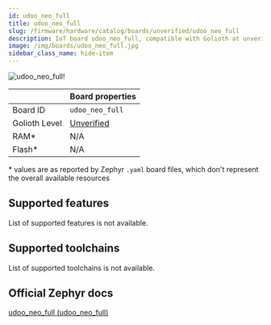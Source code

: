 ```yaml
---
id: udoo_neo_full
title: udoo_neo_full
slug: /firmware/hardware/catalog/boards/unverified/udoo_neo_full
description: IoT board udoo_neo_full, compatible with Golioth at unverified level.
image: /img/boards/udoo_neo_full.jpg
sidebar_class_name: hide-item
---
```


[//]: # (This is an auto-generated file, do not edit! Changes to it will be lost upon re-generation)

![udoo_neo_full!](/img/boards/udoo_neo_full.jpg "udoo_neo_full")

|                | Board properties     |
| -------------  | -------------------- |
| Board ID       | `udoo_neo_full` |
| Golioth Level  | [Unverified](/firmware/hardware#unverified-boards) |
| RAM*           | N/A |
| Flash*         | N/A |

\* values are as reported by Zephyr `.yaml` board files, which don't represent the overall available resources



## Supported features

List of supported features is not available.

## Supported toolchains

List of supported toolchains is not available.

## Official Zephyr docs

[udoo_neo_full (udoo_neo_full)](https://docs.zephyrproject.org/latest/boards/udoo/udoo_neo_full/doc/index.html)
